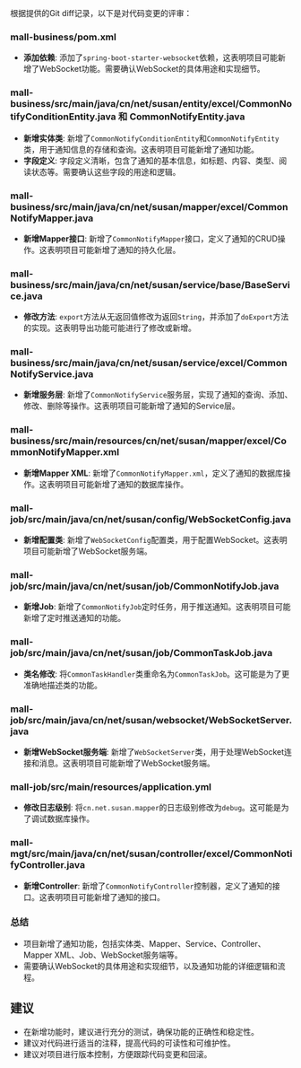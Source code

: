 根据提供的Git diff记录，以下是对代码变更的评审：

### mall-business/pom.xml
- **添加依赖**: 添加了`spring-boot-starter-websocket`依赖，这表明项目可能新增了WebSocket功能。需要确认WebSocket的具体用途和实现细节。

### mall-business/src/main/java/cn/net/susan/entity/excel/CommonNotifyConditionEntity.java 和 CommonNotifyEntity.java
- **新增实体类**: 新增了`CommonNotifyConditionEntity`和`CommonNotifyEntity`类，用于通知信息的存储和查询。这表明项目可能新增了通知功能。
- **字段定义**: 字段定义清晰，包含了通知的基本信息，如标题、内容、类型、阅读状态等。需要确认这些字段的用途和逻辑。

### mall-business/src/main/java/cn/net/susan/mapper/excel/CommonNotifyMapper.java
- **新增Mapper接口**: 新增了`CommonNotifyMapper`接口，定义了通知的CRUD操作。这表明项目可能新增了通知的持久化层。

### mall-business/src/main/java/cn/net/susan/service/base/BaseService.java
- **修改方法**: `export`方法从无返回值修改为返回`String`，并添加了`doExport`方法的实现。这表明导出功能可能进行了修改或新增。

### mall-business/src/main/java/cn/net/susan/service/excel/CommonNotifyService.java
- **新增服务层**: 新增了`CommonNotifyService`服务层，实现了通知的查询、添加、修改、删除等操作。这表明项目可能新增了通知的Service层。

### mall-business/src/main/resources/cn/net/susan/mapper/excel/CommonNotifyMapper.xml
- **新增Mapper XML**: 新增了`CommonNotifyMapper.xml`，定义了通知的数据库操作。这表明项目可能新增了通知的数据库操作。

### mall-job/src/main/java/cn/net/susan/config/WebSocketConfig.java
- **新增配置类**: 新增了`WebSocketConfig`配置类，用于配置WebSocket。这表明项目可能新增了WebSocket服务端。

### mall-job/src/main/java/cn/net/susan/job/CommonNotifyJob.java
- **新增Job**: 新增了`CommonNotifyJob`定时任务，用于推送通知。这表明项目可能新增了定时推送通知的功能。

### mall-job/src/main/java/cn/net/susan/job/CommonTaskJob.java
- **类名修改**: 将`CommonTaskHandler`类重命名为`CommonTaskJob`。这可能是为了更准确地描述类的功能。

### mall-job/src/main/java/cn/net/susan/websocket/WebSocketServer.java
- **新增WebSocket服务端**: 新增了`WebSocketServer`类，用于处理WebSocket连接和消息。这表明项目可能新增了WebSocket服务端。

### mall-job/src/main/resources/application.yml
- **修改日志级别**: 将`cn.net.susan.mapper`的日志级别修改为`debug`。这可能是为了调试数据库操作。

### mall-mgt/src/main/java/cn/net/susan/controller/excel/CommonNotifyController.java
- **新增Controller**: 新增了`CommonNotifyController`控制器，定义了通知的接口。这表明项目可能新增了通知的接口。

### 总结
- 项目新增了通知功能，包括实体类、Mapper、Service、Controller、Mapper XML、Job、WebSocket服务端等。
- 需要确认WebSocket的具体用途和实现细节，以及通知功能的详细逻辑和流程。

## 建议
- 在新增功能时，建议进行充分的测试，确保功能的正确性和稳定性。
- 建议对代码进行适当的注释，提高代码的可读性和可维护性。
- 建议对项目进行版本控制，方便跟踪代码变更和回滚。